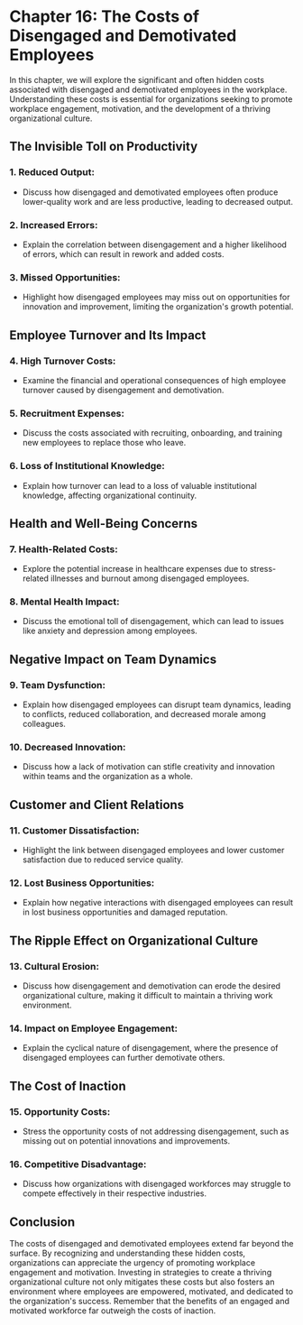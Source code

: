 Chapter 16: The Costs of Disengaged and Demotivated Employees
=============================================================

In this chapter, we will explore the significant and often hidden costs associated with disengaged and demotivated employees in the workplace. Understanding these costs is essential for organizations seeking to promote workplace engagement, motivation, and the development of a thriving organizational culture.

**The Invisible Toll on Productivity**
--------------------------------------

### **1. Reduced Output:**

* Discuss how disengaged and demotivated employees often produce lower-quality work and are less productive, leading to decreased output.

### **2. Increased Errors:**

* Explain the correlation between disengagement and a higher likelihood of errors, which can result in rework and added costs.

### **3. Missed Opportunities:**

* Highlight how disengaged employees may miss out on opportunities for innovation and improvement, limiting the organization's growth potential.

**Employee Turnover and Its Impact**
------------------------------------

### **4. High Turnover Costs:**

* Examine the financial and operational consequences of high employee turnover caused by disengagement and demotivation.

### **5. Recruitment Expenses:**

* Discuss the costs associated with recruiting, onboarding, and training new employees to replace those who leave.

### **6. Loss of Institutional Knowledge:**

* Explain how turnover can lead to a loss of valuable institutional knowledge, affecting organizational continuity.

**Health and Well-Being Concerns**
----------------------------------

### **7. Health-Related Costs:**

* Explore the potential increase in healthcare expenses due to stress-related illnesses and burnout among disengaged employees.

### **8. Mental Health Impact:**

* Discuss the emotional toll of disengagement, which can lead to issues like anxiety and depression among employees.

**Negative Impact on Team Dynamics**
------------------------------------

### **9. Team Dysfunction:**

* Explain how disengaged employees can disrupt team dynamics, leading to conflicts, reduced collaboration, and decreased morale among colleagues.

### **10. Decreased Innovation:**

* Discuss how a lack of motivation can stifle creativity and innovation within teams and the organization as a whole.

**Customer and Client Relations**
---------------------------------

### **11. Customer Dissatisfaction:**

* Highlight the link between disengaged employees and lower customer satisfaction due to reduced service quality.

### **12. Lost Business Opportunities:**

* Explain how negative interactions with disengaged employees can result in lost business opportunities and damaged reputation.

**The Ripple Effect on Organizational Culture**
-----------------------------------------------

### **13. Cultural Erosion:**

* Discuss how disengagement and demotivation can erode the desired organizational culture, making it difficult to maintain a thriving work environment.

### **14. Impact on Employee Engagement:**

* Explain the cyclical nature of disengagement, where the presence of disengaged employees can further demotivate others.

**The Cost of Inaction**
------------------------

### **15. Opportunity Costs:**

* Stress the opportunity costs of not addressing disengagement, such as missing out on potential innovations and improvements.

### **16. Competitive Disadvantage:**

* Discuss how organizations with disengaged workforces may struggle to compete effectively in their respective industries.

**Conclusion**
--------------

The costs of disengaged and demotivated employees extend far beyond the surface. By recognizing and understanding these hidden costs, organizations can appreciate the urgency of promoting workplace engagement and motivation. Investing in strategies to create a thriving organizational culture not only mitigates these costs but also fosters an environment where employees are empowered, motivated, and dedicated to the organization's success. Remember that the benefits of an engaged and motivated workforce far outweigh the costs of inaction.
